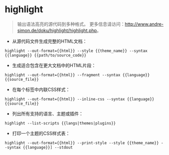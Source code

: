 # highlight

> 输出语法高亮的源代码到多种格式。
> 更多信息请访问：<http://www.andre-simon.de/doku/highlight/highlight.php>。

- 从源代码文件生成完整的HTML文档：

`highlight --out-format={{html}} --style {{theme_name}} --syntax {{language}} {{path/to/source_code}}`

- 生成适合包含在更大文档中的HTML片段：

`highlight --out-format={{html}} --fragment --syntax {{language}} {{source_file}}`

- 在每个标签中内联CSS样式：

`highlight --out-format={{html}} --inline-css --syntax {{language}} {{source_file}}`

- 列出所有支持的语言、主题或插件：

`highlight --list-scripts {{langs|themes|plugins}}`

- 打印一个主题的CSS样式表：

`highlight --out-format={{html}} --print-style --style {{theme_name}} --syntax {{language}}] --stdout`